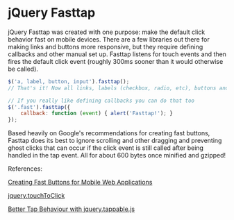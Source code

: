 jQuery Fasttap
===

jQuery Fasttap was created with one purpose: make the default click behavior fast on mobile devices. There are a few libraries out there for making links and buttons more responsive, but they require defining callbacks and other manual set up. Fasttap listens for touch events and then fires the default click event (roughly 300ms sooner than it would otherwise be called).

```js
$('a, label, button, input').fasttap();
// That's it! Now all links, labels (checkbox, radio, etc), buttons and more are super quick

// If you really like defining callbacks you can do that too
$('.fast').fasttap({
    callback: function (event) { alert('Fasttap!'); }
});
```

Based heavily on Google's recommendations for creating fast buttons, Fasttap does its best to ignore scrolling and other dragging and preventing ghost clicks that can occur if the click event is still called after being handled in the tap event. All for about 600 bytes once minified and gzipped!

References:

[Creating Fast Buttons for Mobile Web Applications](https://developers.google.com/mobile/articles/fast_buttons)

[jquery.touchToClick](https://github.com/cargomedia/jquery.touchToClick)

[Better Tap Behaviour with jquery.tappable.js](http://aanandprasad.com/articles/jquery-tappable/)